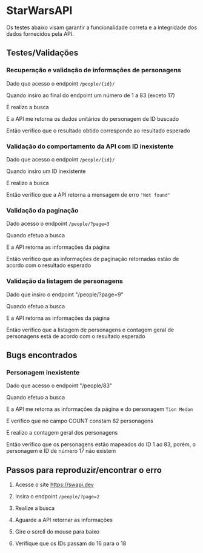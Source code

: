 # StarWarsAPI

Os testes abaixo visam garantir a funcionalidade correta e a integridade dos dados fornecidos pela API.



## Testes/Validações

### Recuperação e validação de informações de personagens

Dado que acesso o endpoint `/people/{id}/`

Quando insiro ao final do endpoint um número de 1 a 83 (exceto 17)

E realizo a busca

E a API me retorna os dados unitários do personagem de ID buscado

Então verifico que o resultado obtido corresponde ao resultado esperado





### Validação do comportamento da API com ID inexistente 

Dado que acesso o endpoint `/people/{id}/`

Quando insiro um ID inexistente

E realizo a busca

Então verifico que a API retorna a mensagem de erro `"Not found"`





### Validação da paginação 

Dado acesso o endpoint `/people/?page=3`

Quando efetuo a busca

E a API retorna as informações da página

Então verifico que as informações de paginação retornadas estão de acordo com o resultado esperado





### Validação da listagem de personagens

Dado que insiro o endpoint "/people/?page=9"

Quando efetuo a busca

E a API retorna as informações da página

Então verifico que a listagem de personagens e contagem geral de personagens está de acordo com o resultado esperado





## Bugs encontrados

### Personagem inexistente

Dado que acesso o endpoint "/people/83"

Quando efetuo a busca

E a API me retorna as informações da página e do personagem `Tion Medon`

E verifico que no campo COUNT constam 82 personagens

E realizo a contagem geral dos personagens

Então verifico que os personagens estão mapeados do ID 1 ao 83, porém, o personagem e ID de número 17 não existem





## Passos para reproduzir/encontrar o erro

1. Acesse o site https://swapi.dev
   
2. Insira o endpoint `/people/?page=2`
   
3. Realize a busca
   
4. Aguarde a API retornar as informações
   
5. Gire o scroll do mouse para baixo
    
6. Verifique que os IDs passam do 16 para o 18
